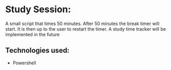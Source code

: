 # Study Session:

A small script that times 50 minutes. After 50 minutes the break timer will start. It is then up to the user to restart the timer. A study time tracker will be implemented in the future

## Technologies used:

- Powershell